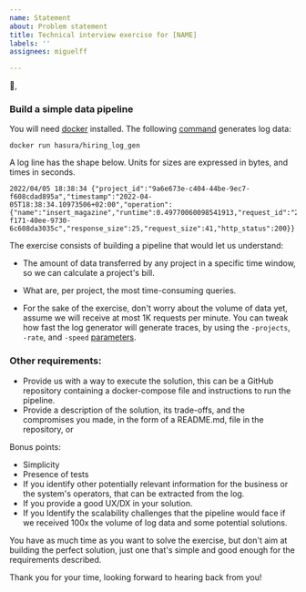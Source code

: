 ```yaml
---
name: Statement
about: Problem statement
title: Technical interview exercise for [NAME]
labels: ''
assignees: miguelff

---
```


:wave:, 

### Build a simple data pipeline

You will need [docker](https://docs.docker.com/get-docker/) installed. The following [command](https://github.com/hasura/hiring_log_gen#usage)  generates log data:

`docker run hasura/hiring_log_gen`

A log line has the shape below. Units for sizes are expressed in bytes, and times in seconds.

```
2022/04/05 18:38:34 {"project_id":"9a6e673e-c404-44be-9ec7-f608cdad895a","timestamp":"2022-04-05T18:38:34.10973506+02:00","operation":{"name":"insert_magazine","runtime":0.49770060098541913,"request_id":"298f63b9-f171-40ee-9730-6c608da3035c","response_size":25,"request_size":41,"http_status":200}}
```

The exercise consists of building a pipeline that would let us understand:

* The amount of data transferred by any project in a specific time window, so we can calculate a project's bill.

* What are, per project, the most time-consuming queries.

* For the sake of the exercise, don't worry about the volume of data yet, assume we will receive at most 1K requests per minute. You can tweak how fast the log generator will generate traces, by using the `-projects`, `-rate`, and `-speed` [parameters](https://github.com/hasura/hiring_log_gen#usage).

### Other requirements:

* Provide us with a way to execute the solution, this can be a GitHub repository containing a docker-compose file and instructions to run the pipeline.
* Provide a description of the solution, its trade-offs, and the compromises you made, in the form of a README.md, file in the repository, or 


Bonus points:

* Simplicity
* Presence of tests
* If you identify other potentially relevant information for the business or the system's operators, that can be extracted from the log.
* If you provide a good UX/DX in your solution.
* If you Identify the scalability challenges that the pipeline would face if we received 100x the volume of log data and some potential solutions.

You have as much time as you want to solve the exercise, but don't aim at building the perfect solution, just one that's simple and good enough for the requirements described.

Thank you for your time, looking forward to hearing back from you!
